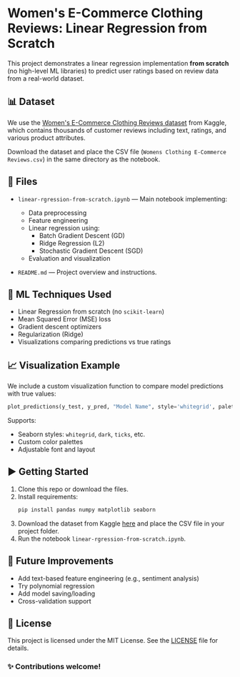 
# Women's E-Commerce Clothing Reviews: Linear Regression from Scratch

This project demonstrates a linear regression implementation **from scratch** (no high-level ML libraries) to predict user ratings based on review data from a real-world dataset.

## 📊 Dataset

We use the [Women's E-Commerce Clothing Reviews dataset](https://www.kaggle.com/datasets/nicapotato/womens-ecommerce-clothing-reviews) from Kaggle, which contains thousands of customer reviews including text, ratings, and various product attributes.

Download the dataset and place the CSV file (`Womens Clothing E-Commerce Reviews.csv`) in the same directory as the notebook.

## 📁 Files

- `linear-rgression-from-scratch.ipynb` — Main notebook implementing:
  - Data preprocessing
  - Feature engineering
  - Linear regression using:
    - Batch Gradient Descent (GD)
    - Ridge Regression (L2)
    - Stochastic Gradient Descent (SGD)
  - Evaluation and visualization

- `README.md` — Project overview and instructions.

## 🧠 ML Techniques Used

- Linear Regression from scratch (no `scikit-learn`)
- Mean Squared Error (MSE) loss
- Gradient descent optimizers
- Regularization (Ridge)
- Visualizations comparing predictions vs true ratings

## 📈 Visualization Example

We include a custom visualization function to compare model predictions with true values:

```python
plot_predictions(y_test, y_pred, "Model Name", style='whitegrid', palette=('blue', 'red'))
```

Supports:
- Seaborn styles: `whitegrid`, `dark`, `ticks`, etc.
- Custom color palettes
- Adjustable font and layout

## ▶️ Getting Started

1. Clone this repo or download the files.
2. Install requirements:
   ```bash
   pip install pandas numpy matplotlib seaborn
   ```
3. Download the dataset from Kaggle [here](https://www.kaggle.com/datasets/nicapotato/womens-ecommerce-clothing-reviews) and place the CSV file in your project folder.
4. Run the notebook `linear-rgression-from-scratch.ipynb`.

## 📌 Future Improvements

- Add text-based feature engineering (e.g., sentiment analysis)
- Try polynomial regression
- Add model saving/loading
- Cross-validation support

## 📜 License

This project is licensed under the MIT License. See the [LICENSE](LICENSE) file for details.

### ✨ Contributions welcome!
